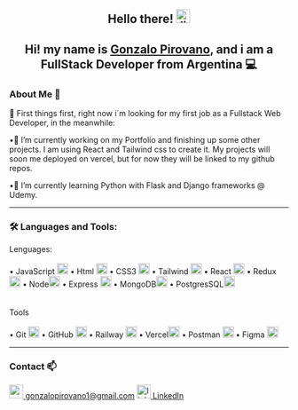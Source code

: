 <h2 align="center">Hello there! <img src="https://emojis.slackmojis.com/emojis/images/1482947228/1532/lightsaber.png" alt="ligthsaber" width="25px"/>  </h2>

<h2 align="center">Hi! my name is <a href="https://www.linkedin.com/in/gonzalo-pirovano/">Gonzalo Pirovano</a>, and i am a FullStack Developer from Argentina 💻</h2>

<h3 style="font-weight:bold"> About Me 👀</h3>

🎈 First things first, right now i´m looking for my first job as a Fullstack Web Developer, in the meanwhile:

•🔭 I’m currently working on my Portfolio and finishing up some other projects. I am using React and Tailwind css to create it. My projects will soon me deployed on vercel, but for now they will be linked to my github repos.

•🌱 I’m currently learning Python with Flask and Django frameworks @ Udemy.

<hr></hr>

<h3 style="font-weight:bold" > 🛠 Languages and Tools: </h3>

<div class="special-class" markdown="1">Lenguages:
<br></br>
• JavaScript <img src="https://cdn-icons-png.flaticon.com/512/5968/5968292.png" alt="js" width="20px"/>
• Html <img src="https://cdn-icons-png.flaticon.com/512/732/732212.png" alt="html" width="20px"/>
• CSS3 <img src="https://cdn-icons-png.flaticon.com/512/732/732190.png" alt="css" width="20px"/>
• Tailwind <img src="https://tailwindcss.com/_next/static/media/social-square.eab77323.jpg" width="20px"/>
• React <img src="https://upload.wikimedia.org/wikipedia/commons/thumb/a/a7/React-icon.svg/2300px-React-icon.svg.png" width="20px"/>
• Redux <img src="https://raw.githubusercontent.com/reduxjs/redux/master/logo/logo.png" width="20px"/>
• Node<img src="https://cdn0.iconfinder.com/data/icons/designer-skills/128/node-js-512.png" width="20px"/>
• Express <img src="https://www.pngfind.com/pngs/m/136-1363736_express-js-icon-png-transparent-png.png" width="20px"/>
• MongoDB<img src="https://img.icons8.com/color/480/mongodb.png" width="20px"/>
• PostgresSQL<img src="https://user-images.githubusercontent.com/24623425/36042969-f87531d4-0d8a-11e8-9dee-e87ab8c6a9e3.png" width="20px"/>

</div>
<br></br>
<div>Tools
   <br></br>
• Git <img src="https://git-scm.com/images/logos/downloads/Git-Icon-1788C.png" width="20px"/>
• GitHub <img src="https://github.githubassets.com/images/modules/logos_page/GitHub-Mapx.png" width="20px"/>
• Railway <img src="https://railway.app/brand/logo-dark.png" width="20px"/>
• Vercel<img src="https://www.jorgeagoiz.es/favicon.ico" width="20px"/>
• Postman <img src="https://static-00.iconduck.com/assets.00/postman-icon-497x512-beb7sy75.png" width="20px"/>
• Figma <img src="https://camo.githubusercontent.com/a86a8278da4c5b5a43330e1ea28e6ba050007a837128b5dff5b35d5ff0f1248a/68747470733a2f2f63646e2d696d616765732d312e6d656469756d2e636f6d2f6d61782f313630302f312a365867664443566e3831415958363858766432492d674032782e706e67" width="20px"/>

</div>

<hr></hr>

<h3 style="font-weight:bold"> Contact 📫</h3>

<div style="display:box">
   <a href="mailto:gonzalopirovano1@gmail.com"> <img src="https://upload.wikimedia.org/wikipedia/commons/thumb/8/8c/Gmail_Icon_%282013-2020%29.svg/1280px-Gmail_Icon_%282013-2020%29.svg.png" alt="gmailIcon" width="25px"> gonzalopirovano1@gmail.com</a> 
   <a href="https://www.linkedin.com/in/gonzalo-pirovano/"> <img src="https://upload.wikimedia.org/wikipedia/commons/thumb/f/f8/LinkedIn_icon_circle.svg/2048px-LinkedIn_icon_circle.svg.png" alt="linkedinIcon" width="25px"> LinkedIn</a>
</div>
